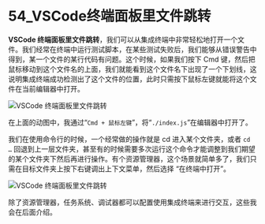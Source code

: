 # 54_VSCode终端面板里文件跳转

**VSCode 终端面板里文件跳转**，我们可以从集成终端中非常轻松地打开一个文件。我们经常在终端中运行测试脚本，在某些测试失败后，我们能够从错误警告中得到，某一个文件的某行代码有问题。这个时候，如果我们按下 Cmd 键，然后把鼠标移动到这个文件名的上面，我们就能看到这个文件名下出现了一个下划线，这说明集成终端成功检测出了这个文件的位置，此时只需按下鼠标左键就能将这个文件在当前编辑器中打开。

![VSCode 终端面板里文件跳转](image/terminal/terminal-11.gif)

在上面的动图中，我通过“`Cmd + 鼠标左键`”，将“`./index.js`”在编辑器中打开了。

我们在使用命令行的时候，一个经常做的操作就是 cd 进入某个文件夹，或者 `cd …` 回退到上一层文件夹，甚至有的时候需要多次运行这个命令才能调整到我们期望的某个文件夹下然后再进行操作。有个资源管理器，这个场景就简单多了，我们只需在目标文件夹上按下右键调出上下文菜单，然后选择 “在终端中打开”。

![VSCode 终端面板里文件跳转](image/terminal/terminal-14.gif)

除了资源管理器，任务系统、调试器都可以配置使用集成终端来进行交互，这些我会在后面介绍。